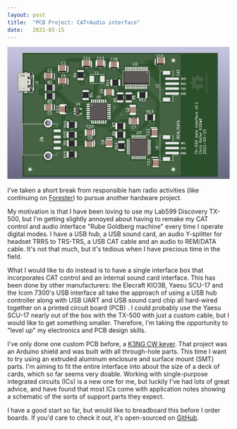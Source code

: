 ```yaml
---
layout: post
title:  "PCB Project: CAT+Audio interface"
date:   2021-03-15
---
```

![Data interface PCB design](/assets/2021-03-15-tx500-data-interface.png)

I've taken a short break from responsible ham radio activities (like continuing on
[Forester](https://forester.radio/)) to pursue another hardware project.

My motivation is that I have been loving to use my Lab599 Discovery TX-500, but I'm getting slightly
annoyed about having to remake my CAT control and audio interface "Rube Goldberg machine" every time
I operate digital modes. I have a USB hub, a USB sound card, an audio Y-splitter for headset TRRS to
TRS-TRS, a USB CAT cable and an audio to REM/DATA cable. It's not that much, but it's tedious when I
have precious time in the field.

What I would like to do instead is to have a single interface box that incorporates CAT control and
an internal sound card interface. This has been done by other manufacturers: the Elecraft KIO3B,
Yaesu SCU-17 and the Icom 7300's USB interface all take the approach of using a USB hub controller
along with USB UART and USB sound card chip all hard-wired together on a printed circuit board (PCB)
. I could probably use the Yaesu SCU-17 nearly out of the box with the TX-500 with just a custom
cable, but I would like to get something smaller. Therefore, I'm taking the opportunity to "level
up" my electronics and PCB design skills.

I've only done one custom PCB before, a [K3NG CW keyer](/2020/05/02/pcb-design.html). That project
was an Arduino shield and was built with all through-hole parts. This time I want to try using an
extruded aluminum enclosure and surface mount (SMT) parts. I'm aiming to fit the entire interface
into about the size of a deck of cards, which so far seems very doable. Working with single-purpose
integrated circuits (ICs) is a new one for me, but luckily I've had lots of great advice, and have
found that most ICs come with application notes showing a schematic of the sorts of support parts
they expect.

I have a good start so far, but would like to breadboard this before I order boards. If you'd care
to check it out, it's open-sourced on [GitHub](https://github.com/k0swe/tx500-data-interface).
